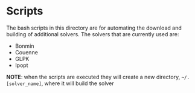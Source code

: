 # Scripts

The bash scripts in this directory are for automating the download and building of additional solvers.
The solvers that are currently used are:

* Bonmin
* Couenne
* GLPK
* Ipopt

**NOTE**: when the scripts are executed they will create a new directory, `~/.[solver_name]`,  where it will build the solver